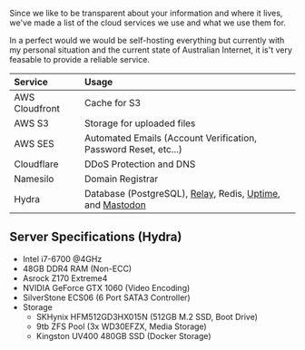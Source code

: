 Since we like to be transparent about your information and where it lives, we've made a list of the cloud services we use and what we use them for.

In a perfect would we would be self-hosting everything but currently with my personal situation and the current state of Australian Internet, it is't very feasable to provide a reliable service.

| Service        | Usage                                                           |
| :------------- | :-------------------------------------------------------------- |
| AWS Cloudfront | Cache for S3                                                    |
| AWS S3         | Storage for uploaded files                                      |
| AWS SES        | Automated Emails (Account Verification, Password Reset, etc...) |
| Cloudflare     | DDoS Protection and DNS                                         |
| Namesilo       | Domain Registrar                                                |
| Hydra          | Database (PostgreSQL), [Relay](https://relay.dariox.club), Redis, [Uptime](https://uptime.kate.pet/status/dariox), and [Mastodon](https://dariox.club) |

## Server Specifications (Hydra)
- Intel i7-6700 @4GHz
- 48GB DDR4 RAM (Non-ECC)
- Asrock Z170 Extreme4
- NVIDIA GeForce GTX 1060 (Video Encoding)
- SilverStone ECS06 (6 Port SATA3 Controller)
- Storage
  - SKHynix HFM512GD3HX015N (512GB M.2 SSD, Boot Drive)
  - 9tb ZFS Pool (3x WD30EFZX, Media Storage)
  - Kingston UV400 480GB SSD (Docker Storage)
